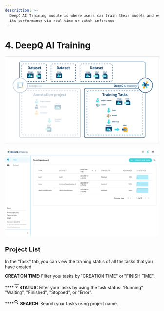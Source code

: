 ```yaml
---
description: >-
  DeepQ AI Training module is where users can train their models and evaluate
  its performance via real-time or batch inference
---
```


# 4. DeepQ AI Training

![](<../.gitbook/assets/4-01 (3).png>)

![](<../.gitbook/assets/training-overview (1) (1) (1).png>)

## Project List

In the “Task” tab, you can view the training status of all the tasks that you have created.

**CREATION TIME:** Filter your tasks by "CREATION TIME" or "FINISH TIME".

\*\*\*\*![](<../.gitbook/assets/image (12).png>)**STATUS:** Filter your tasks by using the task status: “Running", "Waiting", "Finished", "Stopped", or "Error".

\*\*\*\*![](<../.gitbook/assets/image (13).png>) **SEARCH**: Search your tasks using project name.
